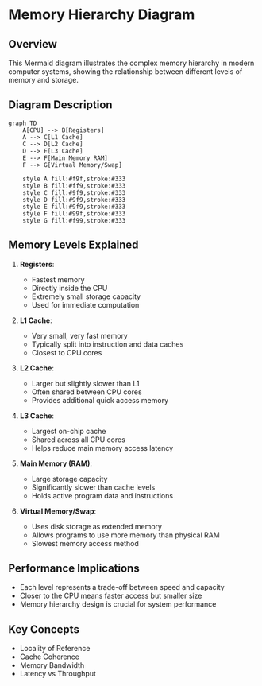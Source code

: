 # Memory Hierarchy Diagram

## Overview
This Mermaid diagram illustrates the complex memory hierarchy in modern computer systems, showing the relationship between different levels of memory and storage.

## Diagram Description
```mermaid
graph TD
    A[CPU] --> B[Registers]
    A --> C[L1 Cache]
    C --> D[L2 Cache]
    D --> E[L3 Cache]
    E --> F[Main Memory RAM]
    F --> G[Virtual Memory/Swap]
    
    style A fill:#f9f,stroke:#333
    style B fill:#ff9,stroke:#333
    style C fill:#9f9,stroke:#333
    style D fill:#9f9,stroke:#333
    style E fill:#9f9,stroke:#333
    style F fill:#99f,stroke:#333
    style G fill:#f99,stroke:#333
```

## Memory Levels Explained
1. **Registers**: 
   - Fastest memory
   - Directly inside the CPU
   - Extremely small storage capacity
   - Used for immediate computation

2. **L1 Cache**:
   - Very small, very fast memory
   - Typically split into instruction and data caches
   - Closest to CPU cores

3. **L2 Cache**:
   - Larger but slightly slower than L1
   - Often shared between CPU cores
   - Provides additional quick access memory

4. **L3 Cache**:
   - Largest on-chip cache
   - Shared across all CPU cores
   - Helps reduce main memory access latency

5. **Main Memory (RAM)**:
   - Large storage capacity
   - Significantly slower than cache levels
   - Holds active program data and instructions

6. **Virtual Memory/Swap**:
   - Uses disk storage as extended memory
   - Allows programs to use more memory than physical RAM
   - Slowest memory access method

## Performance Implications
- Each level represents a trade-off between speed and capacity
- Closer to the CPU means faster access but smaller size
- Memory hierarchy design is crucial for system performance

## Key Concepts
- Locality of Reference
- Cache Coherence
- Memory Bandwidth
- Latency vs Throughput 